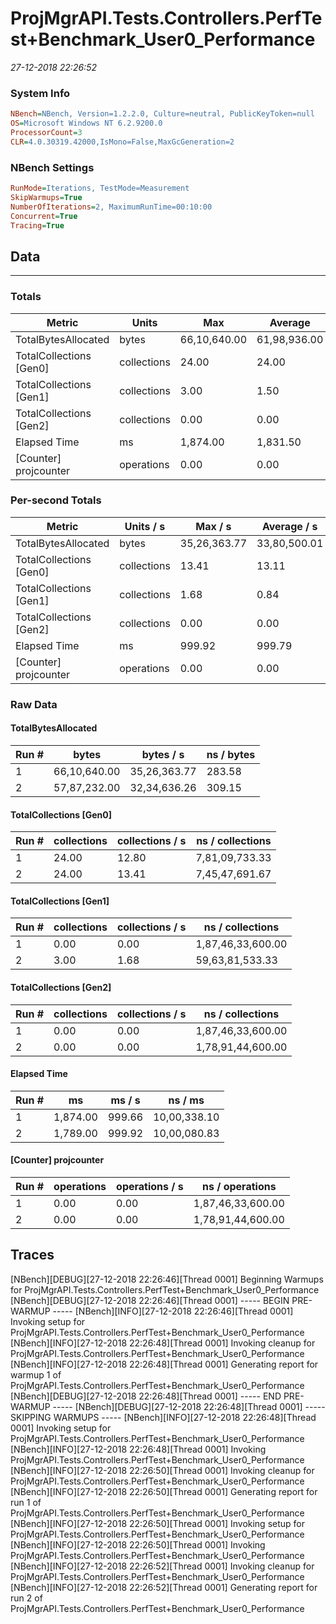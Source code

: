 ﻿# ProjMgrAPI.Tests.Controllers.PerfTest+Benchmark_User0_Performance
_27-12-2018 22:26:52_
### System Info
```ini
NBench=NBench, Version=1.2.2.0, Culture=neutral, PublicKeyToken=null
OS=Microsoft Windows NT 6.2.9200.0
ProcessorCount=3
CLR=4.0.30319.42000,IsMono=False,MaxGcGeneration=2
```

### NBench Settings
```ini
RunMode=Iterations, TestMode=Measurement
SkipWarmups=True
NumberOfIterations=2, MaximumRunTime=00:10:00
Concurrent=True
Tracing=True
```

## Data
-------------------

### Totals
|          Metric |           Units |             Max |         Average |             Min |          StdDev |
|---------------- |---------------- |---------------- |---------------- |---------------- |---------------- |
|TotalBytesAllocated |           bytes |    66,10,640.00 |    61,98,936.00 |    57,87,232.00 |     5,82,237.38 |
|TotalCollections [Gen0] |     collections |           24.00 |           24.00 |           24.00 |            0.00 |
|TotalCollections [Gen1] |     collections |            3.00 |            1.50 |            0.00 |            2.12 |
|TotalCollections [Gen2] |     collections |            0.00 |            0.00 |            0.00 |            0.00 |
|    Elapsed Time |              ms |        1,874.00 |        1,831.50 |        1,789.00 |           60.10 |
|[Counter] projcounter |      operations |            0.00 |            0.00 |            0.00 |            0.00 |

### Per-second Totals
|          Metric |       Units / s |         Max / s |     Average / s |         Min / s |      StdDev / s |
|---------------- |---------------- |---------------- |---------------- |---------------- |---------------- |
|TotalBytesAllocated |           bytes |    35,26,363.77 |    33,80,500.01 |    32,34,636.26 |     2,06,282.50 |
|TotalCollections [Gen0] |     collections |           13.41 |           13.11 |           12.80 |            0.43 |
|TotalCollections [Gen1] |     collections |            1.68 |            0.84 |            0.00 |            1.19 |
|TotalCollections [Gen2] |     collections |            0.00 |            0.00 |            0.00 |            0.00 |
|    Elapsed Time |              ms |          999.92 |          999.79 |          999.66 |            0.18 |
|[Counter] projcounter |      operations |            0.00 |            0.00 |            0.00 |            0.00 |

### Raw Data
#### TotalBytesAllocated
|           Run # |           bytes |       bytes / s |      ns / bytes |
|---------------- |---------------- |---------------- |---------------- |
|               1 |    66,10,640.00 |    35,26,363.77 |          283.58 |
|               2 |    57,87,232.00 |    32,34,636.26 |          309.15 |

#### TotalCollections [Gen0]
|           Run # |     collections | collections / s |ns / collections |
|---------------- |---------------- |---------------- |---------------- |
|               1 |           24.00 |           12.80 |  7,81,09,733.33 |
|               2 |           24.00 |           13.41 |  7,45,47,691.67 |

#### TotalCollections [Gen1]
|           Run # |     collections | collections / s |ns / collections |
|---------------- |---------------- |---------------- |---------------- |
|               1 |            0.00 |            0.00 |1,87,46,33,600.00 |
|               2 |            3.00 |            1.68 | 59,63,81,533.33 |

#### TotalCollections [Gen2]
|           Run # |     collections | collections / s |ns / collections |
|---------------- |---------------- |---------------- |---------------- |
|               1 |            0.00 |            0.00 |1,87,46,33,600.00 |
|               2 |            0.00 |            0.00 |1,78,91,44,600.00 |

#### Elapsed Time
|           Run # |              ms |          ms / s |         ns / ms |
|---------------- |---------------- |---------------- |---------------- |
|               1 |        1,874.00 |          999.66 |    10,00,338.10 |
|               2 |        1,789.00 |          999.92 |    10,00,080.83 |

#### [Counter] projcounter
|           Run # |      operations |  operations / s | ns / operations |
|---------------- |---------------- |---------------- |---------------- |
|               1 |            0.00 |            0.00 |1,87,46,33,600.00 |
|               2 |            0.00 |            0.00 |1,78,91,44,600.00 |


## Traces
[NBench][DEBUG][27-12-2018 22:26:46][Thread 0001] Beginning Warmups for ProjMgrAPI.Tests.Controllers.PerfTest+Benchmark_User0_Performance
[NBench][DEBUG][27-12-2018 22:26:46][Thread 0001] ----- BEGIN PRE-WARMUP -----
[NBench][INFO][27-12-2018 22:26:46][Thread 0001] Invoking setup for ProjMgrAPI.Tests.Controllers.PerfTest+Benchmark_User0_Performance
[NBench][INFO][27-12-2018 22:26:48][Thread 0001] Invoking cleanup for ProjMgrAPI.Tests.Controllers.PerfTest+Benchmark_User0_Performance
[NBench][INFO][27-12-2018 22:26:48][Thread 0001] Generating report for warmup 1 of ProjMgrAPI.Tests.Controllers.PerfTest+Benchmark_User0_Performance
[NBench][DEBUG][27-12-2018 22:26:48][Thread 0001] ----- END PRE-WARMUP -----
[NBench][DEBUG][27-12-2018 22:26:48][Thread 0001] ----- SKIPPING WARMUPS -----
[NBench][INFO][27-12-2018 22:26:48][Thread 0001] Invoking setup for ProjMgrAPI.Tests.Controllers.PerfTest+Benchmark_User0_Performance
[NBench][INFO][27-12-2018 22:26:48][Thread 0001] Invoking ProjMgrAPI.Tests.Controllers.PerfTest+Benchmark_User0_Performance
[NBench][INFO][27-12-2018 22:26:50][Thread 0001] Invoking cleanup for ProjMgrAPI.Tests.Controllers.PerfTest+Benchmark_User0_Performance
[NBench][INFO][27-12-2018 22:26:50][Thread 0001] Generating report for run 1 of ProjMgrAPI.Tests.Controllers.PerfTest+Benchmark_User0_Performance
[NBench][INFO][27-12-2018 22:26:50][Thread 0001] Invoking setup for ProjMgrAPI.Tests.Controllers.PerfTest+Benchmark_User0_Performance
[NBench][INFO][27-12-2018 22:26:50][Thread 0001] Invoking ProjMgrAPI.Tests.Controllers.PerfTest+Benchmark_User0_Performance
[NBench][INFO][27-12-2018 22:26:52][Thread 0001] Invoking cleanup for ProjMgrAPI.Tests.Controllers.PerfTest+Benchmark_User0_Performance
[NBench][INFO][27-12-2018 22:26:52][Thread 0001] Generating report for run 2 of ProjMgrAPI.Tests.Controllers.PerfTest+Benchmark_User0_Performance


